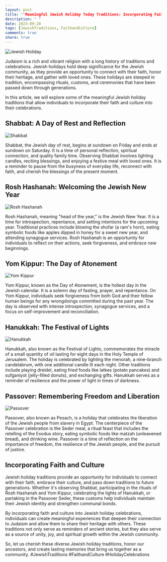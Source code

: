 ```yaml
---
layout: post
title: ""Meaningful Jewish Holiday Today Traditions: Incorporating Faith and Culture""
description: " "
date: 2023-09-20
tags: [JewishTraditions, FaithandCulture]
comments: true
share: true
---
```


![Jewish Holiday](https://source.unsplash.com/1600x900/?jewish,holiday)

Judaism is a rich and vibrant religion with a long history of traditions and celebrations. Jewish holidays hold deep significance for the Jewish community, as they provide an opportunity to connect with their faith, honor their heritage, and gather with loved ones. These holidays are steeped in tradition, encompassing rituals, customs, and ceremonies that have been passed down through generations.

In this article, we will explore some of the meaningful Jewish holiday traditions that allow individuals to incorporate their faith and culture into their celebrations.

## Shabbat: A Day of Rest and Reflection 

![Shabbat](https://source.unsplash.com/1600x900/?shabbat)

Shabbat, the Jewish day of rest, begins at sundown on Friday and ends at sundown on Saturday. It is a time of personal reflection, spiritual connection, and quality family time. Observing Shabbat involves lighting candles, reciting blessings, and enjoying a festive meal with loved ones. It is a reminder to pause from the busyness of everyday life, reconnect with faith, and cherish the blessings of the present moment.

## Rosh Hashanah: Welcoming the Jewish New Year

![Rosh Hashanah](https://source.unsplash.com/1600x900/?rosh+hashanah)

Rosh Hashanah, meaning "head of the year," is the Jewish New Year. It is a time for introspection, repentance, and setting intentions for the upcoming year. Traditional practices include blowing the shofar (a ram's horn), eating symbolic foods like apples dipped in honey for a sweet new year, and attending synagogue services. Rosh Hashanah is an opportunity for individuals to reflect on their actions, seek forgiveness, and embrace new beginnings.

## Yom Kippur: The Day of Atonement

![Yom Kippur](https://source.unsplash.com/1600x900/?yom+kippur)

Yom Kippur, known as the Day of Atonement, is the holiest day in the Jewish calendar. It is a solemn day of fasting, prayer, and repentance. On Yom Kippur, individuals seek forgiveness from both God and their fellow human beings for any wrongdoings committed during the past year. The day is observed with intense introspection, synagogue services, and a focus on self-improvement and reconciliation.

## Hanukkah: The Festival of Lights

![Hanukkah](https://source.unsplash.com/1600x900/?hanukkah)

Hanukkah, also known as the Festival of Lights, commemorates the miracle of a small quantity of oil lasting for eight days in the Holy Temple of Jerusalem. The holiday is celebrated by lighting the menorah, a nine-branch candelabrum, with one additional candle lit each night. Other traditions include playing dreidel, eating fried foods like latkes (potato pancakes) and sufganiyot (jelly-filled donuts), and exchanging gifts. Hanukkah serves as a reminder of resilience and the power of light in times of darkness.

## Passover: Remembering Freedom and Liberation

![Passover](https://source.unsplash.com/1600x900/?passover)

Passover, also known as Pesach, is a holiday that celebrates the liberation of the Jewish people from slavery in Egypt. The centerpiece of the Passover celebration is the Seder meal, a ritual feast that includes the retelling of the Exodus story, eating symbolic foods like matzah (unleavened bread), and drinking wine. Passover is a time of reflection on the importance of freedom, the resilience of the Jewish people, and the pursuit of justice.

## Incorporating Faith and Culture

Jewish holiday traditions provide an opportunity for individuals to connect with their faith, embrace their culture, and pass down traditions to future generations. Whether it's observing Shabbat, participating in the rituals of Rosh Hashanah and Yom Kippur, celebrating the lights of Hanukkah, or partaking in the Passover Seder, these customs help individuals maintain their Jewish identity and strengthen communal bonds.

By incorporating faith and culture into Jewish holiday celebrations, individuals can create meaningful experiences that deepen their connection to Judaism and allow them to share their heritage with others. These traditions not only serve as reminders of ancient stories, but they also serve as a source of unity, joy, and spiritual growth within the Jewish community.

So, let us cherish these diverse Jewish holiday traditions, honor our ancestors, and create lasting memories that bring us together as a community. #JewishTraditions #FaithandCulture #HolidayCelebrations